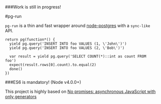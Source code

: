 ###Work is still in progress!

#pg-run

`pg-run` is a thin and fast wrapper around [node-postgres](https://github.com/brianc/node-postgres) with a `sync-like` API.

```
return pg(function*() {
  yield pg.query('INSERT INTO foo VALUES (1, \'John\')')
  yield pg.query('INSERT INTO foo VALUES (2, \'Bob\')')

  var result = yield pg.query('SELECT COUNT(*)::int as count FROM foo')
  expect(result.rows[0].count).to.equal(2)
  done()
})
```

###ES6 is mandatory! (Node v4.0.0+)

This project is highly based on [No promises: asynchronous JavaScript with only generators](http://www.2ality.com/2015/03/no-promises.html)
